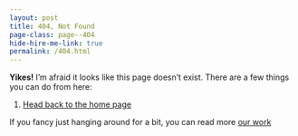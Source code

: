 ```yaml
---
layout: post
title: 404, Not Found
page-class: page--404
hide-hire-me-link: true
permalink: /404.html
---
```


**Yikes!** I’m afraid it looks like this page doesn’t exist. There are a few
things you can do from here:

1. [Head back to the home page](/)


If you fancy just hanging around for a bit, you can read more [our work](/services/)
